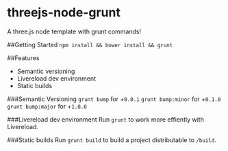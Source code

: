 # threejs-node-grunt
A three.js node template with grunt commands!

##Getting Started
`npm install && bower install && grunt`

##Features
* Semantic versioning
* Livereload dev environment
* Static builds

###Semantic Versioning
`grunt bump` for +`0.0.1`
`grunt bump:minor` for +`0.1.0`
`grunt bump:major` for +`1.0.0`

###Livereload dev environment
Run `grunt` to work more effiently with Livereload.

###Static builds
Run `grunt build` to build a project distributable to `/build`.
